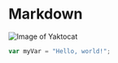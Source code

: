 # Markdown
![Image of Yaktocat](https://octodex.github.com/images/yaktocat.png)
``` javascript
var myVar = "Hello, world!";
```
